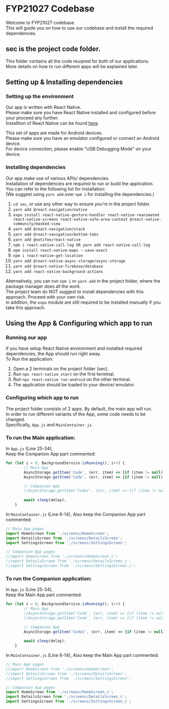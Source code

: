 # FYP21027 Codebase

Welcome to FYP21027 codebase.  
This will guide you on how to use our codebase and install the required dependencies.
  
## sec is the project code folder.
This folder contains all the code reuqired for both of our applications.  
More details on how to run different apps will be explained later.  
  
## Setting up & Installing dependencies
### Setting up the environment
Our app is written with React Native.  
Please make sure you have React Native installed and configured before your proceed any further.  
Installtion of React Native can be found [here](https://reactnative.dev/docs/environment-setup).  
  
This set of apps are made for Android devices.  
Please make sure you have an emulator configured or connect an Android device.  
For device connection, please enable "USB Debugging Mode" on your device.  
  
### Installing dependencies
Our app make use of various APIs/ dependencies.  
Installation of dependencies are required to run or build the application.  
You can refer to the following list for installation:  
(We suggest using `yarn add` over `npm i` for installing the dependencies.)  
  
1. `cd sec`, or use any other way to ensure you're in the project folder.
2. `yarn add @react-navigation/native`
3. `expo install react-native-gesture-handler react-native-reanimated react-native-screens react-native-safe-area-context @react-native-community/masked-view`
4. `yarn add @react-navigation/stack`
5. `yarn add @react-navigation/bottom-tabs`
6. `yarn add @notifee/react-native`
7. `npm i react-native-call-log OR yarn add react-native-call-log`
8. `npm install react-native-maps --save-exact`
9. `npm i react-native-get-location`
10. `yarn add @react-native-async-storage/async-storage`
11. `yarn add @react-native-firebase/database`
12. `yarn add react-native-background-actions`

Alternatively, you can run `npm i` or `yarn add` in the project folder, where the package manager does all the work.  
The project team do NOT suggest to install dependencies with this approach. Proceed with your own risk.  
In addition, the `expo` module are still required to be installed manually if you take this approach.  
  
## Using the App & Configuring which app to run
### Running our app
If you have setup React Native environment and installed required dependencies, the App should run right away.  
To Run the application:  
1. Open a 2 terminals on the project folder (sec).
2. Run `npx react-native start` on the first terminal.
3. Run `npx react-native run-android` on the other terminal.
4. The application should be loaded to your device/ emulator.
  
### Configuring which app to run
The project folder consists of 2 apps. By default, the main app will run.  
In order to run different variants of the App, some code needs to be changed.  
Specifically, `App.js` and `MainContainer.js`.  
  
### To run the Main application:  
  
In `App.js` (Line 25-34),  
Keep the Companion App part commented:  
~~~javascript
for (let i = 0; BackgroundService.isRunning(); i++) {
        // Main App
        AsyncStorage.getItem('Code', (err, item) => {if (item != null) {uploadLog(item)}});
        AsyncStorage.getItem('Code', (err, item) => {if (item != null) {uploadMap(item)}});

        // Companion App
        //AsyncStorage.getItem('Code2', (err, item) => {if (item != null) {downloadLog(item)}});
        
        await sleep(delay);
    }
~~~
  
In `MainContainer.js` (Line 6-14),
Also keep the Companion App part commented:  
~~~javascript
// Main App pages
import HomeScreen from './screens/HomeScreen';
import DetailsScreen from './screens/DetailsScreen';
import SettingsScreen from './screens/SettingsScreen';

// Companion App pages
//import HomeScreen from './screens/HomeScreen_c';
//import DetailsScreen from './screens/DetailsScreen_c';
//import SettingsScreen from './screens/SettingsScreen_c';
~~~
  

### To run the Companion application:  
  
In `App.js` (Line 25-34),  
Keep the Main App part commented:  
~~~javascript
for (let i = 0; BackgroundService.isRunning(); i++) {
        // Main App
        //AsyncStorage.getItem('Code', (err, item) => {if (item != null) {uploadLog(item)}});
        //AsyncStorage.getItem('Code', (err, item) => {if (item != null) {uploadMap(item)}});

        // Companion App
        AsyncStorage.getItem('Code2', (err, item) => {if (item != null) {downloadLog(item)}});
        
        await sleep(delay);
    }
~~~
  
In `MainContainer.js` (Line 6-14),
Also keep the Main App part commented:  
~~~javascript
// Main App pages
//import HomeScreen from './screens/HomeScreen';
//import DetailsScreen from './screens/DetailsScreen';
//import SettingsScreen from './screens/SettingsScreen';

// Companion App pages
import HomeScreen from './screens/HomeScreen_c';
import DetailsScreen from './screens/DetailsScreen_c';
import SettingsScreen from './screens/SettingsScreen_c';
~~~